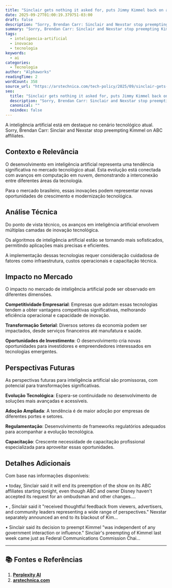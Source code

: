 ```yaml
---
title: "Sinclair gets nothing it asked for, puts Jimmy Kimmel back on anyway"
date: 2025-09-27T01:00:19.379751-03:00
draft: false
description: "Sorry, Brendan Carr: Sinclair and Nexstar stop preempting Kimmel on ABC affiliates."
summary: "Sorry, Brendan Carr: Sinclair and Nexstar stop preempting Kimmel on ABC affiliates."
tags:
  - inteligencia-artificial
  - inovacao
  - tecnologia
keywords:
  - ai
categories:
  - Tecnologia
author: "Alphaworks"
readingTime: 2
wordCount: 358
source_url: "https://arstechnica.com/tech-policy/2025/09/sinclair-gets-nothing-it-asked-for-puts-jimmy-kimmel-back-on-anyway/"
seo:
  title: "Sinclair gets nothing it asked for, puts Jimmy Kimmel back on anyway"
  description: "Sorry, Brendan Carr: Sinclair and Nexstar stop preempting Kimmel on ABC affiliates."
  canonical: ""
  noindex: false
---
```


A inteligência artificial está em destaque no cenário tecnológico atual. Sorry, Brendan Carr: Sinclair and Nexstar stop preempting Kimmel on ABC affiliates.

## Contexto e Relevância

O desenvolvimento em inteligência artificial representa uma tendência significativa no mercado tecnológico atual. Esta evolução está conectada com avanços em computação em nuvem, demonstrando a interconexão entre diferentes áreas da tecnologia.

Para o mercado brasileiro, essas inovações podem representar novas oportunidades de crescimento e modernização tecnológica.
## Análise Técnica

Do ponto de vista técnico, os avanços em inteligência artificial envolvem múltiplas camadas de inovação tecnológica.

Os algoritmos de inteligência artificial estão se tornando mais sofisticados, permitindo aplicações mais precisas e eficientes. 

A implementação dessas tecnologias requer consideração cuidadosa de fatores como infraestrutura, custos operacionais e capacitação técnica.
## Impacto no Mercado

O impacto no mercado de inteligência artificial pode ser observado em diferentes dimensões.

**Competitividade Empresarial**: Empresas que adotam essas tecnologias tendem a obter vantagens competitivas significativas, melhorando eficiência operacional e capacidade de inovação.

**Transformação Setorial**: Diversos setores da economia podem ser impactados, desde serviços financeiros até manufatura e saúde.

**Oportunidades de Investimento**: O desenvolvimento cria novas oportunidades para investidores e empreendedores interessados em tecnologias emergentes.


## Perspectivas Futuras

As perspectivas futuras para inteligência artificial são promissoras, com potencial para transformações significativas.

**Evolução Tecnológica**: Espera-se continuidade no desenvolvimento de soluções mais avançadas e acessíveis.

**Adoção Ampliada**: A tendência é de maior adoção por empresas de diferentes portes e setores.

**Regulamentação**: Desenvolvimento de frameworks regulatórios adequados para acompanhar a evolução tecnológica.

**Capacitação**: Crescente necessidade de capacitação profissional especializada para aproveitar essas oportunidades.
## Detalhes Adicionais

Com base nas informações disponíveis:

• today, Sinclair said it will end its preemption of the show on its ABC affiliates starting tonight, even though ABC and owner Disney haven't accepted its request for an ombudsman and other changes....

• , Sinclair said it "received thoughtful feedback from viewers, advertisers, and community leaders representing a wide range of perspectives." Nexstar separately announced an end to its blackout of Kim...

• Sinclair said its decision to preempt Kimmel "was independent of any government interaction or influence." Sinclair's preempting of Kimmel last week came just as Federal Communications Commission Chai...



---

## 📚 Fontes e Referências

1. **[Perplexity AI](https://www.perplexity.ai/)**
2. **[arstechnica.com](https://arstechnica.com/tech-policy/2025/09/sinclair-gets-nothing-it-asked-for-puts-jimmy-kimmel-back-on-anyway/)**
